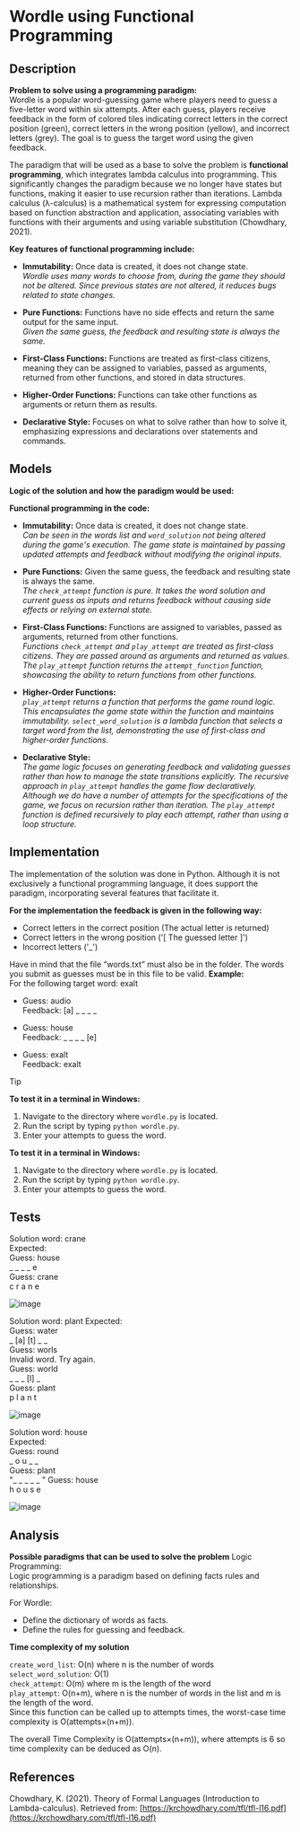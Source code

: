 # Wordle using Functional Programming


## Description


**Problem to solve using a programming paradigm:**  
Wordle is a popular word-guessing game where players need to guess a five-letter word within six attempts. After each guess, players receive feedback in the form of colored tiles indicating correct letters in the correct position (green), correct letters in the wrong position (yellow), and incorrect letters (grey). The goal is to guess the target word using the given feedback.


The paradigm that will be used as a base to solve the problem is **functional programming**, which integrates lambda calculus into programming. This significantly changes the paradigm because we no longer have states but functions, making it easier to use recursion rather than iterations. Lambda calculus (λ-calculus) is a mathematical system for expressing computation based on function abstraction and application, associating variables with functions with their arguments and using variable substitution (Chowdhary, 2021).


**Key features of functional programming include:**


- **Immutability:** Once data is created, it does not change state.  
  *Wordle uses many words to choose from, during the game they should not be altered. Since previous states are not altered, it reduces bugs related to state changes.*


- **Pure Functions:** Functions have no side effects and return the same output for the same input.  
  *Given the same guess, the feedback and resulting state is always the same.*


- **First-Class Functions:** Functions are treated as first-class citizens, meaning they can be assigned to variables, passed as arguments, returned from other functions, and stored in data structures.


- **Higher-Order Functions:** Functions can take other functions as arguments or return them as results.


- **Declarative Style:** Focuses on what to solve rather than how to solve it, emphasizing expressions and declarations over statements and commands.


## Models


**Logic of the solution and how the paradigm would be used:**


**Functional programming in the code:**


- **Immutability:** Once data is created, it does not change state.  
  *Can be seen in the words list and `word_solution` not being altered during the game's execution. The game state is maintained by passing updated attempts and feedback without modifying the original inputs.*


- **Pure Functions:** Given the same guess, the feedback and resulting state is always the same.  
  *The `check_attempt` function is pure. It takes the word solution and current guess as inputs and returns feedback without causing side effects or relying on external state.*


- **First-Class Functions:** Functions are assigned to variables, passed as arguments, returned from other functions.  
  *Functions `check_attempt` and `play_attempt` are treated as first-class citizens. They are passed around as arguments and returned as values. The `play_attempt` function returns the `attempt_function` function, showcasing the ability to return functions from other functions.*


- **Higher-Order Functions:**  
  *`play_attempt` returns a function that performs the game round logic. This encapsulates the game state within the function and maintains immutability. `select_word_solution` is a lambda function that selects a target word from the list, demonstrating the use of first-class and higher-order functions.*


- **Declarative Style:**  
  *The game logic focuses on generating feedback and validating guesses rather than how to manage the state transitions explicitly. The recursive approach in `play_attempt` handles the game flow declaratively. Although we do have a number of attempts for the specifications of the game, we focus on recursion rather than iteration. The `play_attempt` function is defined recursively to play each attempt, rather than using a loop structure.*


## Implementation


The implementation of the solution was done in Python. Although it is not exclusively a functional programming language, it does support the paradigm, incorporating several features that facilitate it. 


**For the implementation the feedback is given in the following way:**


- Correct letters in the correct position (The actual letter is returned)
- Correct letters in the wrong position ('[ The guessed letter ]')
- Incorrect letters ('_')


Have in mind that the file “words.txt” must also be in the folder. The words you submit as guesses must be in this file to be valid. 
**Example:**  
For the following target word: exalt


- Guess: audio  
  Feedback: [a] _ _ _ _


- Guess: house  
  Feedback: _ _ _ _ [e]


- Guess: exalt  
  Feedback: exalt


> [!TIP]
>
> **To test it in a terminal in Windows:**
1. Navigate to the directory where `wordle.py` is located.
2. Run the script by typing `python wordle.py`.
3. Enter your attempts to guess the word.
> 
**To test it in a terminal in Windows:**


1. Navigate to the directory where `wordle.py` is located.
2. Run the script by typing `python wordle.py`.
3. Enter your attempts to guess the word.


## Tests
Solution word: crane  
Expected:  
Guess: house  
_ _ _ _ e   
Guess: crane  
c r a n e   

![image](https://github.com/ZValer/Wordle/assets/111622587/190b11dd-8d5e-4556-8bc6-2f0987861c76)  

Solution word: plant 
Expected:  
Guess: water  
_ [a] [t] _ _   
Guess: worls  
Invalid word. Try again.  
Guess: world  
_ _ _ [l] _  
Guess: plant  
p l a n t  


![image](https://github.com/ZValer/Wordle/assets/111622587/e5ca4bf2-90e3-48a3-adc3-d448fc7793ca)  

Solution word:  house  
Expected:  
Guess: round  
_ o u _ _   
Guess: plant  
"_ _ _ _ _ "
Guess: house  
h o u s e   

![image](https://github.com/ZValer/Wordle/assets/111622587/a8198203-b101-4b75-9716-ab2969e0d5c0)

## Analysis


**Possible paradigms that can be used to solve the problem**
Logic Programming:  
Logic programming is a paradigm based on defining facts rules and relationships. 

For Wordle:
- Define the dictionary of words as facts.
- Define the rules for guessing and feedback.

**Time complexity of my solution**

`create_word_list`: O(n) where n is the number of words  
`select_word_solution`: O(1)  
`check_attempt`: O(m) where m is the length of the word  
`play_attempt`: O(n+m), where n is the number of words in the list and m is the length of the word.  
Since this function can be called up to attempts times, the worst-case time complexity is O(attempts×(n+m)).
 
The overall Time Complexity is O(attempts×(n+m)), where attempts is 6 so time complexity can be deduced as O(n).


## References


Chowdhary, K. (2021). Theory of Formal Languages (Introduction to Lambda-calculus). Retrieved from: [https://krchowdhary.com/tfl/tfl-l16.pdf](https://krchowdhary.com/tfl/tfl-l16.pdf)


